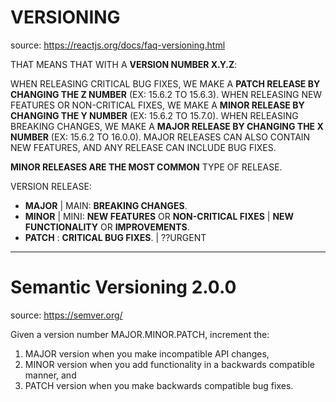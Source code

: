# VERSIONING
source: https://reactjs.org/docs/faq-versioning.html

THAT MEANS THAT WITH A **VERSION NUMBER X.Y.Z**:

WHEN RELEASING CRITICAL BUG FIXES, WE MAKE A **PATCH RELEASE BY CHANGING THE Z NUMBER** (EX: 15.6.2 TO 15.6.3).
WHEN RELEASING NEW FEATURES OR NON-CRITICAL FIXES, WE MAKE A **MINOR RELEASE BY CHANGING THE Y NUMBER** (EX: 15.6.2 TO 15.7.0).
WHEN RELEASING BREAKING CHANGES, WE MAKE A **MAJOR RELEASE BY CHANGING THE X NUMBER** (EX: 15.6.2 TO 16.0.0).
MAJOR RELEASES CAN ALSO CONTAIN NEW FEATURES, AND ANY RELEASE CAN INCLUDE BUG FIXES.

**MINOR RELEASES ARE THE MOST COMMON** TYPE OF RELEASE.

VERSION RELEASE:
- **MAJOR** | MAIN: **BREAKING CHANGES**.
- **MINOR** | MINI: **NEW FEATURES** OR **NON-CRITICAL FIXES** | **NEW FUNCTIONALITY** OR **IMPROVEMENTS**.
- **PATCH** :  **CRITICAL BUG FIXES**. | ??URGENT

---
# Semantic Versioning 2.0.0
source: https://semver.org/

Given a version number MAJOR.MINOR.PATCH, increment the:
1. MAJOR version when you make incompatible API changes,
2. MINOR version when you add functionality in a backwards compatible manner, and
3. PATCH version when you make backwards compatible bug fixes.
